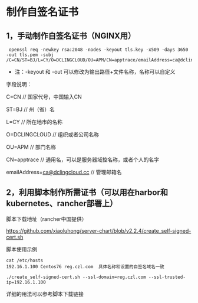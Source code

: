 # 制作自签名证书



## 1，手动制作自签名证书（NGINX用）

```
 openssl req -newkey rsa:2048 -nodes -keyout tls.key -x509 -days 3650 -out tls.pem -subj /C=CN/ST=BJ/L=CY/O=DCLINGCLOUD/OU=APM/CN=apptrace/emailAddress=ca@dclingcloud.cc
```



- 注：-keyout 和 -out  可以修改为输出路径+文件名称，名称可以自定义

字段说明：

C=CN          // 国家代号，中国输入CN

ST=BJ         // 州（省）名

L=CY          // 所在地市的名称

O=DCLINGCLOUD // 组织或者公司名称

OU=APM        // 部门名称

CN=apptrace   // 通用名，可以是服务器域控名称，或者个人的名字

emailAddress=ca@dclingcloud.cc  // 管理邮箱名



## 2，利用脚本制作所需证书（可以用在harbor和kubernetes、rancher部署上）

脚本下载地址（rancher中国提供）

<https://github.com/xiaoluhong/server-chart/blob/v2.2.4/create_self-signed-cert.sh>

脚本使用示例

```
cat /etc/hosts
192.16.1.100 Centos76 reg.czl.com  具体名称和设置的自签名域名一致

./create_self-signed-cert.sh --ssl-domain=reg.czl.com --ssl-trusted-ip=192.16.1.100 
```

详细的用法可以参考脚本下载链接 